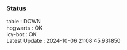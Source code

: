 ### Status


table : DOWN  
hogwarts : OK  
icy-bot : OK  
Latest Update : 2024-10-06 21:08:45.931850

